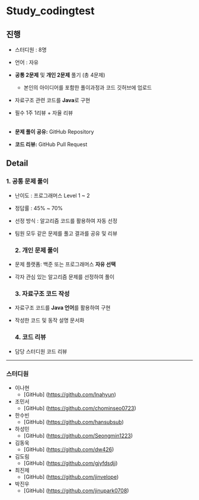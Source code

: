 # Study_codingtest

## 진행
- 스터디원 : 8명
- 언어 : 자유
- **공통 2문제** 및 **개인 2문제** 풀기 (총 4문제)
  - 본인의 아이디어를 포함한 풀이과정과 코드 깃허브에 업로드
- 자료구조 관련 코드를 **Java**로 구현
- 필수 1주 1리뷰 + 자율 리뷰 <br> <br>

- **문제 풀이 공유:** GitHub Repository
- **코드 리뷰:** GitHub Pull Request

## Detail
  ### 1. 공통 문제 풀이
- 난이도 : 프로그래머스 Level 1 ~ 2
- 정답률 : 45% ~ 70%
- 선정 방식 : 알고리즘 코드를 활용하여 자동 선정
- 팀원 모두 같은 문제를 풀고 결과를 공유 및 리뷰

  ### 2. 개인 문제 풀이
- 문제 플랫폼: 백준 또는 프로그래머스 **자유 선택**
- 각자 관심 있는 알고리즘 문제를 선정하여 풀이

  ### 3. 자료구조 코드 작성
- 자료구조 코드를 **Java 언어**를 활용하여 구현
- 작성한 코드 및 동작 설명 문서화

  ### 4. 코드 리뷰
- 담당 스터디원 코드 리뷰

---

### 스터디원
- 이나현 
  - [GitHub] (https://github.com/lnahyun) 
- 조민서
  - [GitHub] (https://github.com/chominseo0723)
- 한수빈
  - [GitHub] (https://github.com/hansubsub)
- 하성민
  - [GitHub] (https://github.com/Seongmin1223)
- 김동욱
  - [GitHub] (https://github.com/dw426)
- 김도림
  - [GitHub] (https://github.com/gjyfdsdjj)
- 최진제
  - [GitHub] (https://github.com/jinvelope)
- 박진우
  - [GitHub] (https://github.com/jinupark0708)

